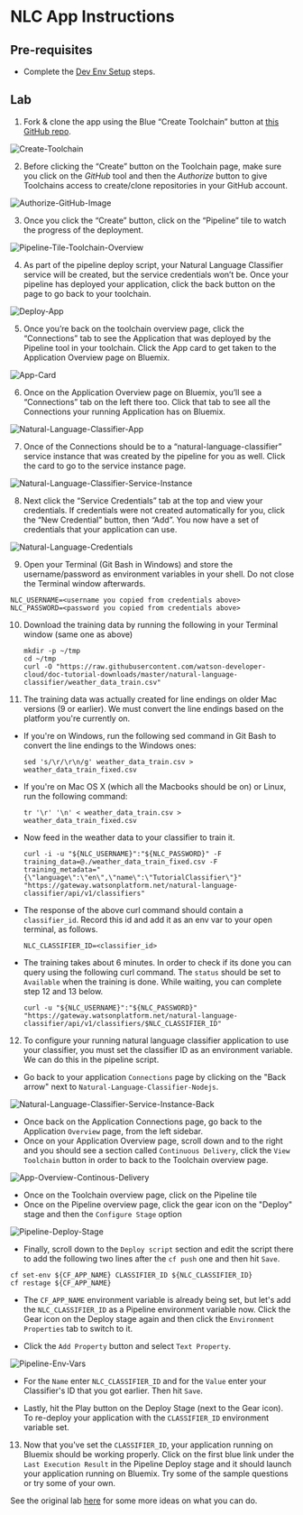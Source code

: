 # NLC App Instructions

## Pre-requisites
* Complete the [Dev Env Setup](https://github.com/Bluemix-Watson-Labs/Dev-Env-Setup) steps.

## Lab

1. 	Fork & clone the app using the Blue “Create Toolchain” button at [this GitHub repo](https://github.com/Bluemix-Watson-Labs/natural-language-classifier-toolchain-template).

  ![Create-Toolchain](./Create-Toolchain.png)

2. Before clicking the “Create” button on the Toolchain page, make sure you click on the *GitHub* tool and then the *Authorize* button to give Toolchains access to create/clone repositories in your GitHub account.

  ![Authorize-GitHub-Image](./Authorize-GitHub-Create-Toolchain.png)

3.	Once you click the “Create” button, click on the “Pipeline” tile to watch the progress of the deployment.

  ![Pipeline-Tile-Toolchain-Overview](./Pipeline-tile-Toolchain-Overview.png)

4.	As part of the pipeline deploy script, your Natural Language Classifier service will be created, but the service credentials won’t be. Once your pipeline has deployed your application, click the back button on the page to go back to your toolchain.

  ![Deploy-App](./Deploy-App.png)

5.	Once you’re back on the toolchain overview page, click the “Connections” tab to see the Application that was deployed by the Pipeline tool in your toolchain. Click the App card to get taken to the Application Overview page on Bluemix.

  ![App-Card](./App-card.png)

6.	Once on the Application Overview page on Bluemix, you’ll see a “Connections” tab on the left there too. Click that tab to see all the Connections your running Application has on Bluemix.

  ![Natural-Language-Classifier-App](./Natural-Language-Classifier-App.png)

7.	Once of the Connections should be to a “natural-language-classifier” service instance that was created by the pipeline for you as well. Click the card to go to the service instance page.

  ![Natural-Language-Classifier-Service-Instance](./Natural-Language-Classifier-Service-Instance.png)

8.	Next click the “Service Credentials” tab at the top and view your credentials. If credentials were not created automatically for you, click the “New Credential” button, then “Add”. You now have a set of credentials that your application can use.

  ![Natural-Language-Credentials](./Natural-Language-Credentials.png)

9. Open your Terminal (Git Bash in Windows) and store the username/password as environment variables in your shell. Do not close the Terminal window afterwards.

 ```
NLC_USERNAME=<username you copied from credentials above>
NLC_PASSWORD=<password you copied from credentials above>
 ```

10. Download the training data by running the following in your Terminal window (same one as above)

    ```
    mkdir -p ~/tmp
    cd ~/tmp
    curl -O "https://raw.githubusercontent.com/watson-developer-cloud/doc-tutorial-downloads/master/natural-language-classifier/weather_data_train.csv"
    ```

11. The training data was actually created for line endings on older Mac versions (9 or earlier). We must convert the line endings based on the platform you're currently on.

  * If you're on Windows, run the following sed command in Git Bash to convert the line endings to the Windows ones:
    ```
    sed 's/\r/\r\n/g' weather_data_train.csv > weather_data_train_fixed.csv
    ```
  * If you're on Mac OS X (which all the Macbooks should be on) or Linux, run the following command:
    ```
    tr '\r' '\n' < weather_data_train.csv > weather_data_train_fixed.csv
    ```
  * Now feed in the weather data to your classifier to train it.
    ```
    curl -i -u "${NLC_USERNAME}":"${NLC_PASSWORD}" -F training_data=@./weather_data_train_fixed.csv -F training_metadata="{\"language\":\"en\",\"name\":\"TutorialClassifier\"}" "https://gateway.watsonplatform.net/natural-language-classifier/api/v1/classifiers"
    ```
  * The response of the above curl command should contain a `classifier_id`. Record this id and add it as an env var to your open terminal, as follows.
    ```
    NLC_CLASSIFIER_ID=<classifier_id>
    ```
  * The training takes about 6 minutes. In order to check if its done you can query using the following curl command. The `status` should be set to `Available` when the training is done. While waiting, you can complete step 12 and 13 below.
    ```
    curl -u "${NLC_USERNAME}":"${NLC_PASSWORD}" "https://gateway.watsonplatform.net/natural-language-classifier/api/v1/classifiers/$NLC_CLASSIFIER_ID"
    ```

12.	To configure your running natural language classifier application to use your classifier, you must set the classifier ID as an environment variable. We can do this in the pipeline script.
  * Go back to your application `Connections` page by clicking on the "Back arrow" next to `Natural-Language-Classifier-Nodejs`.

 ![Natural-Language-Classifier-Service-Instance-Back](./Natural-Language-Classifier-Service-Instance-Back.png)

  * Once back on the Application Connections page, go back to the Application `Overview` page, from the left sidebar.
  * Once on your Application Overview page, scroll down and to the right and you should see a section called `Continuous Delivery`, click the `View Toolchain` button in order to back to the Toolchain overview page.

  ![App-Overview-Continous-Delivery](./App-Overview-Continous-Delivery.png)

  * Once on the Toolchain overview page, click on the Pipeline tile
  * Once on the Pipeline overview page, click the gear icon on the "Deploy" stage and then the `Configure Stage` option

  ![Pipeline-Deploy-Stage](./Pipeline-Deploy-Stage.png)

  * Finally, scroll down to the `Deploy script` section and edit the script there to add the following two lines after the `cf push` one and then hit `Save`.

  ```
  cf set-env ${CF_APP_NAME} CLASSIFIER_ID ${NLC_CLASSIFIER_ID}
  cf restage ${CF_APP_NAME}
  ```

  * The `CF_APP_NAME` environment variable is already being set, but let's add the `NLC_CLASSIFIER_ID` as a Pipeline environment variable now. Click the Gear icon on the Deploy stage again and then click the `Environment Properties` tab to switch to it.

  * Click the `Add Property` button and select `Text Property`.

  ![Pipeline-Env-Vars](./Pipeline-Env-Vars.png)

  * For the `Name` enter `NLC_CLASSIFIER_ID` and for the `Value` enter your Classifier's ID that you got earlier. Then hit `Save`.

  * Lastly, hit the Play button on the Deploy Stage (next to the Gear icon). To re-deploy your application with the `CLASSIFIER_ID` environment variable set.

13.	Now that you've set the `CLASSIFIER_ID`, your application running on Bluemix should be working properly. Click on the first blue link under the `Last Execution Result` in the Pipeline Deploy stage and it should launch your application running on Bluemix. Try some of the sample questions or try some of your own.

See the original lab [here](https://www.ibm.com/watson/developercloud/doc/nl-classifier/get_start.shtml) for some more ideas on what you can do.
